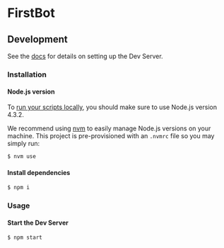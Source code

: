 # FirstBot

## Development

See the [docs](http://docs.init.ai/reference/dev-server.html) for details on setting up the Dev Server.

### Installation

#### Node.js version

To [run your scripts locally](https://docs.init.ai/reference/dev-server.html#local-testing), you should make sure to use Node.js version 4.3.2.

We recommend using [nvm](https://github.com/creationix/nvm) to easily manage Node.js versions on your machine. This project is pre-provisioned with an `.nvmrc` file so you may simply run:

```bash
$ nvm use
```

#### Install dependencies

```bash
$ npm i
```

### Usage

#### Start the Dev Server

```bash
$ npm start
```
